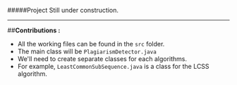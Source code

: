 #####Project Still under construction.

<hr>

##<b>Contributions :</b>
<ul>
    <li>All the working files can be found in the <code>src</code> folder.</li>
    <li>The main class will be <code>PlagiarismDetector.java</code></li>
    <li>We'll need to create separate classes for each algorithms.</li>
    <li>For example, <code>LeastCommonSubSequence.java</code> is a class for the LCSS algorithm.</li>
</ul>
